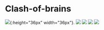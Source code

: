 # Clash-of-brains

![](assets/asset_2.png){:height="36px" width="36px"}.
![](assets/asset_3.png)
![](assets/asset_4.png)
![](assets/asset_5.png)
![](assets/asset_6.png)
